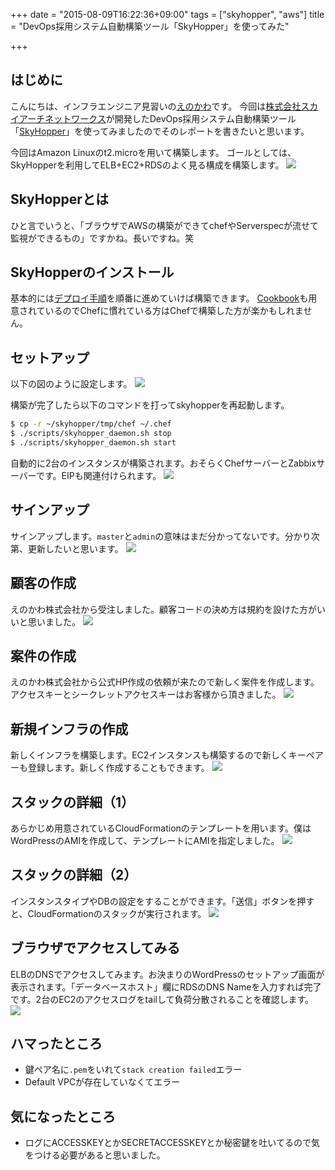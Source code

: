 +++
date = "2015-08-09T16:22:36+09:00"
tags = ["skyhopper", "aws"]
title = "DevOps採用システム自動構築ツール「SkyHopper」を使ってみた"

+++

## はじめに
こんにちは、インフラエンジニア見習いの[えのかわ](https://twitter.com/enkw_)です。  
今回は[株式会社スカイアーチネットワークス](http://www.skyarch.net/)が開発したDevOps採用システム自動構築ツール「[SkyHopper](http://www.skyarch.net/blog/?p=2709)」を使ってみましたのでそのレポートを書きたいと思います。

今回はAmazon Linuxのt2.microを用いて構築します。
ゴールとしては、SkyHopperを利用してELB+EC2+RDSのよく見る構成を構築します。
<img src="/images/skyhopper.png">

## SkyHopperとは
ひと言でいうと、「ブラウザでAWSの構築ができてchefやServerspecが流せて監視ができるもの」ですかね。長いですね。笑


## SkyHopperのインストール
基本的には[デプロイ手順](https://github.com/skyarch-networks/skyhopper/blob/master/doc/installation/skyhopper.md)を順番に進めていけば構築できます。
[Cookbook](https://github.com/skyarch-networks/skyhopper_cookbooks/tree/master/cookbooks/skyhopper)も用意されているのでChefに慣れている方はChefで構築した方が楽かもしれません。


## セットアップ
以下の図のように設定します。
<img src="/images/skyhopper1.png">


構築が完了したら以下のコマンドを打ってskyhopperを再起動します。
```sh
$ cp -r ~/skyhopper/tmp/chef ~/.chef
$ ./scripts/skyhopper_daemon.sh stop
$ ./scripts/skyhopper_daemon.sh start
```

自動的に2台のインスタンスが構築されます。おそらくChefサーバーとZabbixサーバーです。EIPも関連付けられます。
<img src="/images/skyhopper2.png">


## サインアップ
サインアップします。`master`と`admin`の意味はまだ分かってないです。分かり次第、更新したいと思います。
<img src="/images/skyhopper3.png">


## 顧客の作成
えのかわ株式会社から受注しました。顧客コードの決め方は規約を設けた方がいいと思いました。
<img src="/images/skyhopper4.png">


## 案件の作成
えのかわ株式会社から公式HP作成の依頼が来たので新しく案件を作成します。アクセスキーとシークレットアクセスキーはお客様から頂きました。
<img src="/images/skyhopper5.png">


## 新規インフラの作成
新しくインフラを構築します。EC2インスタンスも構築するので新しくキーペアーも登録します。新しく作成することもできます。
<img src="/images/skyhopper6.png">


## スタックの詳細（1）
あらかじめ用意されているCloudFormationのテンプレートを用います。僕はWordPressのAMIを作成して、テンプレートにAMIを指定しました。
<img src="/images/skyhopper7.png">

## スタックの詳細（2）
インスタンスタイプやDBの設定をすることができます。「送信」ボタンを押すと、CloudFormationのスタックが実行されます。
<img src="/images/skyhopper8.png">


## ブラウザでアクセスしてみる
ELBのDNSでアクセスしてみます。お決まりのWordPressのセットアップ画面が表示されます。「データベースホスト」欄にRDSのDNS Nameを入力すれば完了です。2台のEC2のアクセスログをtailして負荷分散されることを確認します。
<img src="/images/skyhopper9.png">

## ハマったところ
* 鍵ペア名に`.pem`をいれて`stack creation failed`エラー
* Default VPCが存在していなくてエラー


## 気になったところ
* ログにACCESSKEYとかSECRETACCESSKEYとか秘密鍵を吐いてるので気をつける必要があると思いました。  
